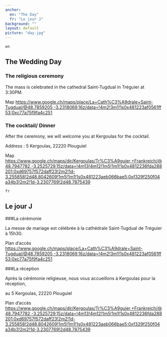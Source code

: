 ```yaml
---
anchor:
  en: "The Day"
  fr: "Le jour J"
background: ""
layout: default
picture: "day.jpg"
---
```

`en`

## The Wedding Day

 ### The religious ceremony
 
 The mass is celebrated in the cathedral Saint-Tugdual in Tréguier at 3:30PM.
 
 Map
 https://www.google.ch/maps/place/La+Cath%C3%A9drale+Saint-Tugdual/@48.7859205,-3.2318069,16z/data=!4m2!3m1!1s0x481223af0561ff53:0xc77a75f9fa4c251
 
 ### The cocktail/ Dinner
 
 After the ceremony, we will welcome you at Kergoulas for the cocktail.
 
 Address : 5 Kergoulas, 22220 Plouguiel

Map https://www.google.ch/maps/dir/Kergoulas/Tr%C3%A9guier,+Frankreich/@48.7947782,-3.2525729,15z/data=!4m13!4m12!1m5!1m1!1s0x4812236fda288201:0xd69757f572daff23!2m2!1d-3.255858!2d48.8042609!1m5!1m1!1s0x481223aeb066bae5:0xf329f250f04a34b3!2m2!1d-3.2307769!2d48.7875439

`fr`

## Le jour J

###La cérémonie

 La messe de mariage est célébrée à la cathédrale Saint-Tugdual de Tréguier à 15h30.

Plan d’accès
https://www.google.ch/maps/place/La+Cath%C3%A9drale+Saint-Tugdual/@48.7859205,-3.2318069,16z/data=!4m2!3m1!1s0x481223af0561ff53:0xc77a75f9fa4c251

 

###La réception

Après la cérémonie religieuse, nous vous accueillons à Kergoulas pour la réception,

au 5 Kergoulas, 22220 Plouguiel

Plan d’accès https://www.google.ch/maps/dir/Kergoulas/Tr%C3%A9guier,+Frankreich/@48.7947782,-3.2525729,15z/data=!4m13!4m12!1m5!1m1!1s0x4812236fda288201:0xd69757f572daff23!2m2!1d-3.255858!2d48.8042609!1m5!1m1!1s0x481223aeb066bae5:0xf329f250f04a34b3!2m2!1d-3.2307769!2d48.7875439

